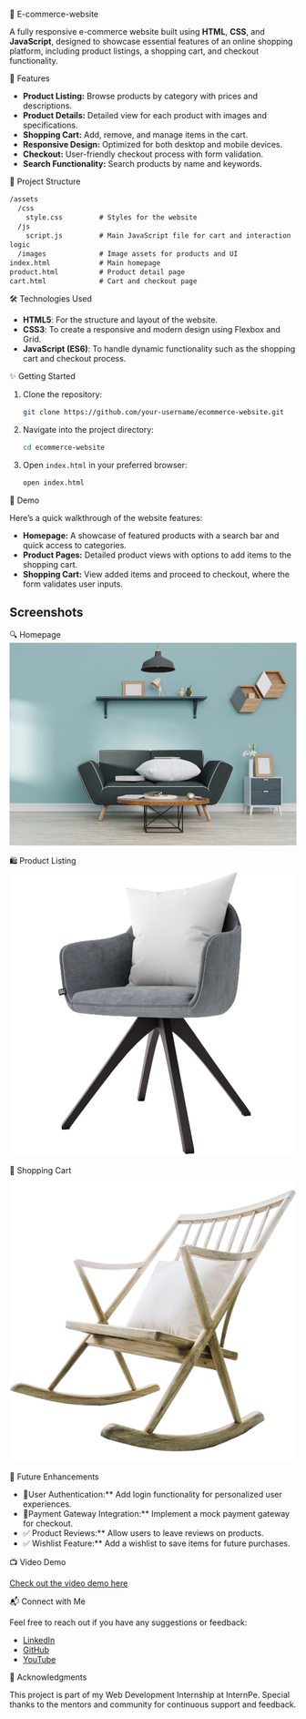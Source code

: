 🛒 E-commerce-website

   A fully responsive e-commerce website built using **HTML**, **CSS**, and **JavaScript**, designed to showcase essential features of an online shopping platform, including product listings, a shopping cart, and checkout functionality.

🚀 Features

- **Product Listing:** Browse products by category with prices and descriptions.
- **Product Details:** Detailed view for each product with images and specifications.
- **Shopping Cart:** Add, remove, and manage items in the cart.
- **Responsive Design:** Optimized for both desktop and mobile devices.
- **Checkout:** User-friendly checkout process with form validation.
- **Search Functionality:** Search products by name and keywords.

📂 Project Structure

```
/assets
  /css
    style.css         # Styles for the website
  /js
    script.js         # Main JavaScript file for cart and interaction logic
  /images             # Image assets for products and UI
index.html            # Main homepage
product.html          # Product detail page
cart.html             # Cart and checkout page
```

🛠️ Technologies Used

- **HTML5**: For the structure and layout of the website.
- **CSS3**: To create a responsive and modern design using Flexbox and Grid.
- **JavaScript (ES6)**: To handle dynamic functionality such as the shopping cart and checkout process.

✨ Getting Started

1. Clone the repository:
   ```bash
   git clone https://github.com/your-username/ecommerce-website.git
   ```
2. Navigate into the project directory:
   ```bash
   cd ecommerce-website
   ```
3. Open `index.html` in your preferred browser:
   ```bash
   open index.html
   ```

📸 Demo

Here’s a quick walkthrough of the website features:

- **Homepage:** A showcase of featured products with a search bar and quick access to categories.
- **Product Pages:** Detailed product views with options to add items to the shopping cart.
- **Shopping Cart:** View added items and proceed to checkout, where the form validates user inputs.

## Screenshots

🔍 Homepage
![Homepage Screenshot](header.jpg)

🛍️ Product Listing
![Product Listing Screenshot](product-1.png)

🧺 Shopping Cart
![Shopping Cart Screenshot](product-6.png)

🚀 Future Enhancements

- 🚧User Authentication:** Add login functionality for personalized user experiences.
- 🚧Payment Gateway Integration:** Implement a mock payment gateway for checkout.
- ✅ Product Reviews:** Allow users to leave reviews on products.
- ✅ Wishlist Feature:** Add a wishlist to save items for future purchases.

📺 Video Demo

[Check out the video demo here](https://www.linkedin.com/posts/suriya273_webdevelopment-javascript-ecommercewebsite-activity-7248347962953625604-U1aR?utm_source=share&utm_medium=member_android)

📬 Connect with Me

Feel free to reach out if you have any suggestions or feedback:
- [LinkedIn](https://www.linkedin.com/in/suriya273)
- [GitHub](https://github.com/SURIYA273)
- [YouTube](https://youtube.com/@step-by-step_coding?si=en5-nI85oe6wWOPO)


🙌  Acknowledgments

This project is part of my Web Development Internship at InternPe. Special thanks to the mentors and community for continuous support and feedback.

